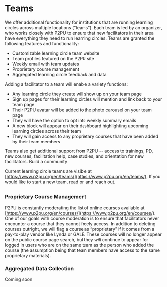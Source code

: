 # Teams

We offer additional functionality for institutions that are running learning circles across multiple locations \(“teams”\). Each team is led by an organizer, who works closely with P2PU to ensure that new facilitators in their area have everything they need to run learning circles. Teams are granted the following features and functionality:

* Customizable learning circle team website
* Team profiles featured on the P2PU site
* Weekly email with team updates
* Proprietary course management
* Aggregated learning circle feedback and data



Adding a facilitator to a team will enable a variety functions:

* Any learning circle they create will show up on your team page
* Sign up pages for their learning circles will mention and link back to your team page
* Their P2PU avatar will be added to the photo carousel on your team page
* They will have the option to opt into weekly summary emails
* A new block will appear on their dashboard highlighting upcoming learning circles across their team
* They will gain access to any proprietary courses that have been added by their team members



Teams also get additional support from P2PU -- access to trainings, PD, new courses, facilitation help, case studies, and orientation for new facilitators.  Build a community

Current learning circle teams are visible at [https://www.p2pu.org/en/teams/](https://www.p2pu.org/en/teams/). If you would like to start a new team, read on and reach out.



#### 

## 



### Proprietary Course Management

P2PU is constantly moderating the list of online courses available at [https://www.p2pu.org/en/courses/](https://www.p2pu.org/en/courses/). One of our goals with course moderation is to ensure that facilitators never encounter a course that they cannot freely access. In addition to deleting courses outright, we will flag a course as “proprietary” if it comes from a pay-to-play vendor like Lynda or GALE. These courses will no longer appear on the public course page search, but they _will_ continue to appear for logged in users who are on the same team as the person who added the course \(the assumption being that team members have access to the same proprietary materials\).

### Aggregated Data Collection

Coming soon

###  

